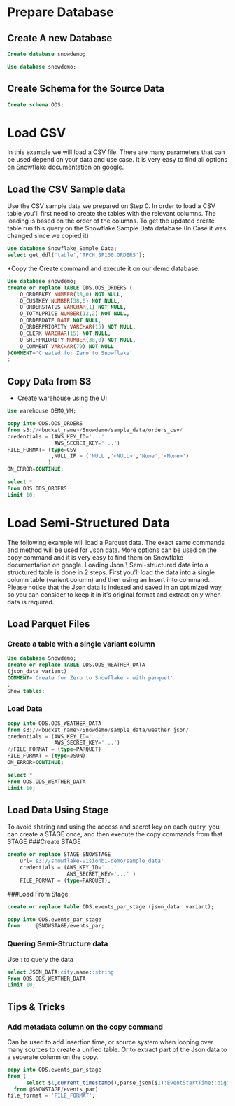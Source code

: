 # Prepare Database 
## Create A new Database
```sql
Create database snowdemo;

Use database snowdemo;
```

## Create Schema for the Source Data
```sql
Create schema ODS;
```

# Load CSV
In this example we will load a CSV file. There are many parameters that can be used depend on your data and use case. It is very easy to find all options on Snowflake documentation on google.

## Load the CSV Sample data
Use the CSV sample data we prepared on Step 0.
In order to load a CSV table you'll first need to create the tables with the relevant columns.
The loading is based on the order of the columns. 
To get the updated create table run this query on the Snowflake Sample Data database (In Case it was changed since we copied it)


```sql
Use database Snowflake_Sample_Data;
select get_ddl('table','TPCH_SF100.ORDERS');
```
*Copy the Create command and execute it on our demo database.

```sql
Use database snowdemo;
create or replace TABLE ODS.ODS_ORDERS (
	O_ORDERKEY NUMBER(38,0) NOT NULL,
	O_CUSTKEY NUMBER(38,0) NOT NULL,
	O_ORDERSTATUS VARCHAR(1) NOT NULL,
	O_TOTALPRICE NUMBER(12,2) NOT NULL,
	O_ORDERDATE DATE NOT NULL,
	O_ORDERPRIORITY VARCHAR(15) NOT NULL,
	O_CLERK VARCHAR(15) NOT NULL,
	O_SHIPPRIORITY NUMBER(38,0) NOT NULL,
	O_COMMENT VARCHAR(79) NOT NULL
)COMMENT='Created for Zero to Snowflake'
;
```

## Copy Data from S3
* Create warehouse using the UI
```sql
Use warehouse DEMO_WH;

copy into ODS.ODS_ORDERS
from s3://<bucket_name>/Snowdemo/sample_data/orders_csv/
credentials = (AWS_KEY_ID='...' 
               AWS_SECRET_KEY='...')
FILE_FORMAT= (type=CSV
              ,NULL_IF = ('NULL','<NULL>','None','<None>')
             )
ON_ERROR=CONTINUE;
```

```sql
select *
From ODS.ODS_ORDERS
Limit 10;
```

# Load Semi-Structured Data
The following example will load a Parquet data. The exact same commands and method will be used for Json data. 
More options can be used on the copy command and it is very easy to find them on Snowflake documentation on google.
Loading Json \ Semi-structured data into a structured table is done in 2 steps. First you'll load the data into a single column table (varient column) and then using an Insert into command.
Please notice that the Json data is indexed and saved in an optimized way, so you can consider to keep it in it's original format and extract only when data is required.

## Load Parquet Files

### Create a table with a single variant column 
```sql
Use database Snowdemo;
create or replace TABLE ODS.ODS_WEATHER_DATA
(json_data variant)
COMMENT='Create for Zero to Snowflake - with parquet'
;
Show tables;
```

### Load Data
```sql
copy into ODS.ODS_WEATHER_DATA
from s3://<bucket_name>/Snowdemo/sample_data/weather_json/
credentials = (AWS_KEY_ID='...' 
               AWS_SECRET_KEY='...')
//FILE_FORMAT = (type=PARQUET)
FILE_FORMAT = (type=JSON)
ON_ERROR=CONTINUE;

select *
From ODS.ODS_WEATHER_DATA
Limit 10;
```


## Load Data Using Stage
To avoid sharing and using the access and secret key on each query, you can create a STAGE once, and then execute the copy commands from that STAGE
###Create STAGE
```sql
create or replace STAGE SNOWSTAGE
    url='s3://snowflake-visionbi-demo/sample_data'
    credentials = (AWS_KEY_ID='...' 
                   AWS_SECRET_KEY='...' )
    FILE_FORMAT = (type=PARQUET);
```
###Load From Stage
```sql
create or replace table ODS.events_par_stage (json_data  variant);

copy into ODS.events_par_stage
from     @SNOWSTAGE/events_par;
```


### Quering Semi-Structure data
Use <column-name>:<attribute> to query the data
	
```sql
select JSON_DATA:city.name::string
From ODS.ODS_WEATHER_DATA
Limit 10;
```

## Tips & Tricks

### Add metadata column on the copy command
Can be used to add insertion time, or source system when looping over many sources to create a unified table. Or to extract part of the Json data to a seperate column on the copy.
```sql
copy into ODS.events_par_stage
from (
	  select $1,current_timestamp(),parse_json($1):EventStartTime::bigint
  from @SNOWSTAGE/events_par)
file_format = 'FILE_FORMAT';
```
